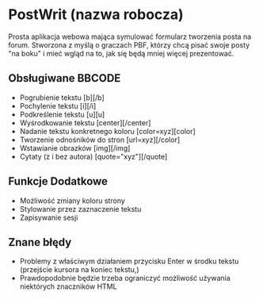 # PostWrit (nazwa robocza)
Prosta aplikacja webowa mająca symulować formularz tworzenia posta na forum. Stworzona z myślą o graczach PBF, którzy chcą pisać swoje posty "na boku" i mieć wgląd na to, jak się będą mniej więcej prezentować.

## Obsługiwane BBCODE
- Pogrubienie tekstu [b][/b]
- Pochylenie tekstu [i][/i]
- Podkreślenie tekstu [u][u]
- Wyśrodkowanie tekstu [center][/center]
- Nadanie tekstu konkretnego koloru [color=xyz][color]
- Tworzenie odnośników do stron [url=xyz][/color]
- Wstawianie obrazków [img][/img]
- Cytaty (z i bez autora) [quote="xyz"][/quote]


## Funkcje Dodatkowe
- Możliwość zmiany koloru strony
- Stylowanie przez zaznaczenie tekstu
- Zapisywanie sesji

## Znane błędy
- Problemy z właściwym działaniem przycisku Enter w środku tekstu (przejście kursora na koniec tekstu,)
- Prawdopodobnie będzie trzeba ograniczyć możliwość używania niektórych znaczników HTML